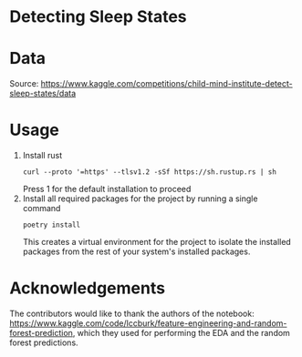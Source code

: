 # Detecting Sleep States 

# Data

Source: https://www.kaggle.com/competitions/child-mind-institute-detect-sleep-states/data

# Usage

1. Install rust
   ```
   curl --proto '=https' --tlsv1.2 -sSf https://sh.rustup.rs | sh
   ```
   Press 1 for the default installation to proceed
2. Install all required packages for the project by running a single command
   ```
   poetry install
   ```
   This creates a virtual environment for the project to isolate the installed packages from the rest of your system's installed packages.

# Acknowledgements

The contributors would like to thank the authors of the notebook: https://www.kaggle.com/code/lccburk/feature-engineering-and-random-forest-prediction, which they used for performing the EDA and the random forest predictions. 